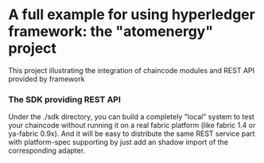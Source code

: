 # A full example for using hyperledger framework: the "atomenergy" project

This project illustrating the integration of chaincode modules and REST API provided by framework

### The SDK providing REST API

Under the ./sdk directory, you can build a completely "local" system to test your chaincode without 
running it on a real fabric platform (like fabric 1.4 or ya-fabric 0.9x). And it will be easy to 
distribute the same REST service part with platform-spec supporting by just add an shadow import 
of the corresponding adapter.
